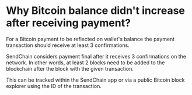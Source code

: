 # Why Bitcoin balance didn't increase after receiving payment?

For a Bitcoin payment to be reflected on wallet's balance the payment transaction should receive at least 3 confirmations.

SendChain considers payment final after it receives 3 confirmations on the network. In other words, at least 2 blocks need to be added to the blockchain after the block with the given transaction. 

This can be tracked within the SendChain app or via a public Bitcoin block explorer using the ID of the transaction.
